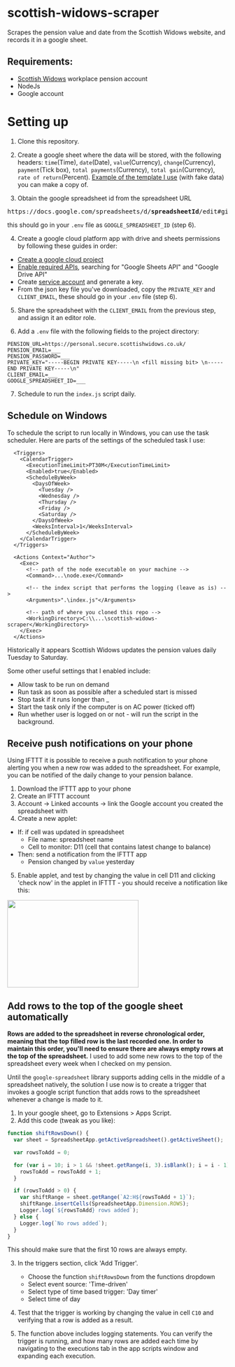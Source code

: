 # scottish-widows-scraper
Scrapes the pension value and date from the Scottish Widows website, and records it in a google sheet.

## Requirements:
- [Scottish Widows](https://personal.secure.scottishwidows.co.uk/login) workplace pension account
- NodeJs
- Google account

# Setting up
1. Clone this repository.

2. Create a google sheet where the data will be stored, with the following headers: `time`(Time), `date`(Date), `value`(Currency), `change`(Currency), `payment`(Tick box), `total payments`(Currency), `total gain`(Currency), `rate of return`(Percent). [Example of the template I use](https://docs.google.com/spreadsheets/d/1xJKd9iZn-7UkdgAjSThVq-j_ZfiamMlNU0NAbIFkyTU/edit?usp=sharing) (with fake data) you can make a copy of.

3. Obtain the google spreadsheet id from the spreadsheet URL 
<pre>https://docs.google.com/spreadsheets/d/<strong>spreadsheetId</strong>/edit#gid=0</pre>

this should go in your `.env` file as `GOOGLE_SPREADSHEET_ID` (step 6).

4. Create a google cloud platform app with drive and sheets permissions by following these guides in order:
- [Create a google cloud project](https://developers.google.com/workspace/guides/create-project)
- [Enable required APIs](https://developers.google.com/workspace/guides/enable-apis), searching for "Google Sheets API" and "Google Drive API"
- Create [service account](https://developers.google.com/workspace/guides/create-credentials#service-account) and generate a key.
- From the json key file you've downloaded, copy the `PRIVATE_KEY` and `CLIENT_EMAIL`, these should go in your `.env` file (step 6).

5. Share the spreadsheet with the `CLIENT_EMAIL` from the previous step, and assign it an editor role.

6. Add a `.env` file with the following fields to the project directory:
```
PENSION_URL=https://personal.secure.scottishwidows.co.uk/
PENSION_EMAIL=___
PENSION_PASSWORD=___
PRIVATE_KEY="-----BEGIN PRIVATE KEY-----\n <fill missing bit> \n-----END PRIVATE KEY-----\n"
CLIENT_EMAIL=___
GOOGLE_SPREADSHEET_ID=___
```

7. Schedule to run the `index.js` script daily.

## Schedule on Windows

To schedule the script to run locally in Windows, you can use the task scheduler. Here are parts of the settings of the scheduled task I use:
```
  <Triggers>
    <CalendarTrigger>
      <ExecutionTimeLimit>PT30M</ExecutionTimeLimit>
      <Enabled>true</Enabled>
      <ScheduleByWeek>
        <DaysOfWeek>
          <Tuesday />
          <Wednesday />
          <Thursday />
          <Friday />
          <Saturday />
        </DaysOfWeek>
        <WeeksInterval>1</WeeksInterval>
      </ScheduleByWeek>
    </CalendarTrigger>
  </Triggers>
  
  <Actions Context="Author">
    <Exec>
	  <!-- path of the node executable on your machine -->
      <Command>...\node.exe</Command>

	  <!-- the index script that performs the logging (leave as is) -->
      <Arguments>".\index.js"</Arguments>

	  <!-- path of where you cloned this repo -->
      <WorkingDirectory>C:\\...\scottish-widows-scraper</WorkingDirectory>
    </Exec>
  </Actions>
```
Historically it appears Scottish Widows updates the pension values daily Tuesday to Saturday.

Some other useful settings that I enabled include:
- Allow task to be run on demand
- Run task as soon as possible after a scheduled start is missed
- Stop task if it runs longer than _
- Start the task only if the computer is on AC power (ticked off)
- Run whether user is logged on or not - will run the script in the background.

## Receive push notifications on your phone

Using IFTTT it is possible to receive a push notification to your phone alerting you when a new row was added to the spreadsheet. For example, you can be notified of the daily change to your pension balance.

1. Download the IFTTT app to your phone
2. Create an IFTTT account
3. Account -> Linked accounts -> link the Google account you created the spreadsheet with
4. Create a new applet:
  - If: if cell was updated in spreadsheet
    - File name: spreadsheet name
    - Cell to monitor: D11 (cell that contains latest change to balance)
  - Then: send a notification from the IFTTT app
    - Pension changed by `value` yesterday
5. Enable applet, and test by changing the value in cell D11 and clicking 'check now' in the applet in IFTTT - you should receive a notification like this:
<img src="https://user-images.githubusercontent.com/24760490/150650547-f5ab0ccc-9baf-47fa-93cc-3c32743b8e7b.png" width="300" height="200">

## Add rows to the top of the google sheet automatically

**Rows are added to the spreadsheet in reverse chronological order, meaning that the top filled row is the last recorded one. In order to maintain this order, you'll need to ensure there are always empty rows at the top of the spreadsheet.** I used to add some new rows to the top of the spreadsheet every week when I checked on my pension.

Until the `google-spreadsheet` library supports adding cells in the middle of a spreadsheet natively, the solution I use now is to create a trigger that invokes a google script function that adds rows to the spreadsheet whenever a change is made to it.

1. In your google sheet, go to Extensions > Apps Script.
2. Add this code (tweak as you like):
```javascript
function shiftRowsDown() {
  var sheet = SpreadsheetApp.getActiveSpreadsheet().getActiveSheet();

  var rowsToAdd = 0;

  for (var i = 10; i > 1 && !sheet.getRange(i, 3).isBlank(); i = i - 1) {
    rowsToAdd = rowsToAdd + 1;
  }

  if (rowsToAdd > 0) {
    var shiftRange = sheet.getRange(`A2:H${rowsToAdd + 1}`);
    shiftRange.insertCells(SpreadsheetApp.Dimension.ROWS);
    Logger.log(`${rowsToAdd} rows added`);
  } else {
    Logger.log(`No rows added`);
  }
}
```

This should make sure that the first 10 rows are always empty.

3. In the triggers section, click 'Add Trigger'.

   - Choose the function `shiftRowsDown` from the functions dropdown
   - Select event source: 'Time-driven'
   - Select type of time based trigger: 'Day timer'
   - Select time of day

4. Test that the trigger is working by changing the value in cell `C10` and verifying that a row is added as a result.
5. The function above includes logging statements. You can verify the trigger is running, and how many rows are added each time by navigating to the executions tab in the app scripts window and expanding each execution.
